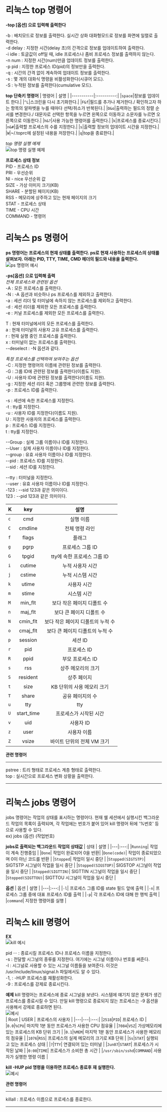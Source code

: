 # 리눅스 top 명령어
__-top [옵션] 으로 입력해 출력한다__

-b : 배치모드로 정보를 출력한다. 실시간 상화 대화형모드로 정보를 화면에 일렬로 출력한다.  
-d delay : 지정한 시간(delay 초)의 간격으로 정보를 업데이트하여 출력한다.  
-i idle : 토글값이 off일 때, idle 프로세스나 좀비 프로세스 정보를 출력하지 않는다.  
-n num : 지정한 시간(num)만큼 업데이트 정보를 출력한다.  
-p pid : 지정한 프로세스 ID(pid)의 정보만을 출력한다.  
-q : 시간의 간격 없이 계속하여 업데이트 정보를 출력한다.  
-s : 몇 개의 대화식 명령을 비활성화한다(시큐어 모드).  
-S : 누적된 정보를 출력한다(cumulative 모드).  

__top 단축키 명령어__
| 명령어 | 설명 |
|-----------|:----------:|
|`space`|정보를 업데이트 한다.|
|`^L`|스크린을 다시 초기화한다.|
|`F&f`|필드를 추가나 제거한다./ 확인하고자 하는 항목의 알파벳을 누를 때마다 선택/취소가 반복된다.|
|`O&o`|출력하는 필드의 정렬 순서를 변경한다./ 대문자로 선택한 항목을 누르면 왼쪽으로 이동하고 소문자를 누르면 오른쪽으로 이동한다.|
|`h&?`|사용 가능한 명령어를 출력한다.|
|`k`|프로세스를 종료시킨다.|
|`n&#`|출력할 프로세스의 수를 지정한다.|
|`s`|출력할 정보의 업데이트 시간을 지정한다.|
|`W`|~/.toprc에 설정된 내용을 저장한다.|
|`q`|top을 종료한다.|  

_top 명령 실행 예제_  
![top 명령 실행 예제](https://dbscthumb-phinf.pstatic.net/4938_000_1/20170705212456131_V9D3Q4JJL.jpg/ka38_331_i1.jpg?type=w575_fst_n&wm=Y)

__프로세스 상태 정보__    
PID - 프로세스 ID  
PRI - 우선순위  
NI - nice 우선순위 값  
SIZE - 가상 이미지 크기(KB)  
SHARE - 분할된 페이지(KB)  
RSS - 메모리에 상주하고 있는 현재 페이지의 크기  
STAT - 프로세스 상태  
TIME - CPU 시간  
COMMAND - 명령어  

# 리눅스 ps 명령어
__ps 명령어는 프로세스의 현재 상태를 출력한다. ps로 현재 사용하는 프로세스의 상태를 살펴보자. 아래는 PID, TTY, TIME, CMD 헤더의 필드와 내용을 출력한다.__  
![ps 명령어 예시](https://dbscthumb-phinf.pstatic.net/4938_000_1/20170705210350328_XVD2UXMLY.jpg/ka38_241_i1.jpg?type=w575_fst_n&wm=Y)

__-ps[옵션] 으로 입력해 출력__  
_전체 프로세스와 관련된 옵션_  
-A : 모든 프로세스를 출력한다.  
-N : -A 옵션과 비슷하나 ps 프로세스를 제외하고 출력한다.  
-a : 세션 리더 및 터미널에 속하지 않는 프로세스를 제외하고 출력한다.  
-d : 세션 리더를 제외한 모든 프로세스를 출력한다.  
-e : 커널 프로세스를 제외한 모든 프로세스를 출력한다.  

T : 현재 터미널에서의 모든 프로세스를 출력한다.  
a : 현재 터미널의 사용자 고유 프로세스를 출력한다.  
r : 현재 실행 중인 프로세스를 출력한다.  
x : 터미널이 없는 프로세스를 출력한다.  
--deselect : -N 옵션과 같다.  

_특정 프로세스를 선택하여 보여주는 옵션_  
-C : 지정한 명령어의 이름에 관련된 정보를 출력한다.  
-G : 그룹 ID에 관련된 정보를 출력한다(이름도 지원).  
-U : 사용자 ID에 관련된 정보를 출력한다(이름도 지원).  
-g : 지정한 세션 리더 혹은 그룹명에 관련한 정보를 출력한다.  
-p : 프로세스 ID를 출력한다.  

-s : 세션에 속한 프로세스를 지정한다.  
-t : tty를 지정한다.  
-u : 사용자 ID를 지정한다(이름도 지원).  
U : 지정한 사용자의 프로세스를 출력한다.  
p : 프로세스 ID를 지정한다.  
t : tty를 지정한다.  

--Group : 실제 그룹 이름이나 ID를 지정한다.  
--User : 실제 사용자 이름이나 ID를 지정한다.  
--group : 유효 사용자 이름이나 ID를 지정한다.  
--pid : 프로세스 ID를 지정한다.  
--sid : 세션 ID를 지정한다.  

--tty : 터미널을 지정한다.  
--user : 유효 사용자 이름이나 ID를 지정한다.  
-123 : --sid 123과 같은 의미이다.  
123 : --pid 123과 같은 의미이다.  

| K | key | 설명 |
|---|:---:|:---:|
|`c`| cmd | 실행 이름 |
|`C`| cmdline | 전체 명령 라인 |
|`f`| flags | 플래그 |
|`g`| pgrp | 프로세스 그룹 ID |
|`G`| tpgid | tty에 속한 프로세스 그룹 ID |
|`i`| cutime | 누적 사용자 시간 |
|`j`| cstime | 누적 시스템 시간 |
|`k`| utime | 사용자 시간 |
|`m`| stime | 시스템 시간 |
|`M`| min_flt | 보다 작은 페이지 디폴트 수 |
|`n`| maj_flt | 보다 큰 페이지 디폴트 수 |
|`N`| cmin_flt | 보다 작은 페이지 디폴트의 누적 수 |
|`o`| cmaj_flt | 보다 큰 페이지 디폴트의 누적 수 |
|`p`| session | 세션 ID |
|`r`| pid | 프로세스 ID |
|`R`| ppid | 부모 프로세스 ID |
|`s`| rss | 상주 메모리의 크기 |
|`S`| resident | 상주 페이지 |
|`t`| size | KB 단위의 사용 메모리 크기 |
|`T`| share | 공유 페이지의 수 |
|`u`| tty | tty |
|`U`| start_time | 프로세스가 시작된 시간 |
|`v`| uid | 사용자 ID |
|`z`| user | 사용자 이름 |
|`Z`| vsize | 바이트 단위의 전체 VM 크기 |

__관련 명령어__
___
pstree : 트리 형태로 프로세스 계층 형태로 출력한다.  
top : 실시간으로 프로세스 변화 상황을 출력한다.
***


# 리눅스 jobs 명령어
jobs 명령어는 작업의 상태를 표시하는 명령어다. 현재 쉘 세션에서 실행시킨 백그라운드 작업의 목록이 출력되며, 각 작업에는 번호가 붙어 있어 kill 명령어 뒤에 '%번호' 등으로 사용할 수 있다.    
ex) jobs (옵션) (작업번호) 

__jobs로 출력되는 백그라운드 작업의 상태값__
| 상태 | 설명 |
|---|:---:|
|`Running`| 작업이 계속 진행중임 |
|`Done`| 작업이 완료되어 0을 반환|
|`Done(code)`| 작업이 종료되었으며 0이 아닌 코드를 반환 |
|`Stopped`| 작업이 일시 중단 |
|`Stopped(SIGTSTP)`| SIGTSTP 시그널이 작업을 일시 중단 |
|`Stopped(SIGSTOP)`| SIGSTOP 시그널이 작업을 일시 중단 |
|`Stopped(SIGTTIN)`| SIGTTIN 시그널이 작업을 일시 중단 |
|`Stopped(SIGTTOU)`| SIGTTOU 시그널이 작업을 일시 중단 |

__옵션__
| 옵션 | 설명 |
|---|:---:|
|`-l`| 프로세스 그룹 ID를 state 필드 앞에 출력 |
|`-n`| 프로세스 그룹 중에 대표 프로세스 ID를 출력 |
|`-p`| 각 프로세스 ID에 대해 한 행씩 출력 |
|`command`| 지정한 명령어를 실행 |

# 리눅스 kill 명령어

__EX__  
![kill 예시](https://dbscthumb-phinf.pstatic.net/4938_000_1/20170705204059548_YXFICBGMD.jpg/ka38_154_i1.jpg?type=w575_fst_n&wm=Y)  

pid ··· : 종료시킬 프로세스 ID나 프로세스 이름을 지정한다.  
-s : 전달할 시그널의 종류를 지정한다. 여기에는 시그널 이름이나 번호를 써준다.  
-l : 시그널로 사용할 수 있는 시그널 이름들을 보여준다. 이것은 /usr/include/linux/signal.h 파일에서도 알 수 있다.  
-1, : -HUP 프로세스를 재활성화한다.  
-9 : 프로세스를 강제로 종료시킨다.  

__예제__
kill 명령어는 프로세스에 종료 시그널을 보낸다. 시스템에 얘기치 않은 문제가 생긴 프로세스를 종료시킬 수 있다. 만일 kill 명령으로 종료되지 않는 프로세스는 -9 옵션을 사용해서 강제로 종료하면 된다.  
![예시](https://dbscthumb-phinf.pstatic.net/4938_000_1/20170705204102763_BIV3YDDFB.jpg/ka38_154_i2.jpg?type=w575_fst_n&wm=Y)  
| Root | USER | 프로세스의 사용자 |
|---|---|:---:|
|`2518`|`PID`| 프로세스 ID |
|`0.0`|`%CPU`| 마지막 1분 동안 프로세스가 사용한 CPU 점유율 |
|`7084`|`VSZ`| 가상메모리에 있는 프로세스의 KB 단위 크기 |
|`0.1`|`%MEM`| 마지막 1분 동안 프로세스가 사용한 메모리의 점유율 |
|`1076`|`RSS`| 프로세스의 실제 메모리의 크기로 KB 단위 |
|`Ss`|`STAT`| 실행되고 있는 프로세스 상태 |
|`?`|`TTY`| 연결되어 있는 터미널 |
|`Jun07`|`START`| 프로세스가 시작된 날짜 |
|`0:00`|`TIME`| 프로세스가 소비한 총 시간 |
|`/usr/sbin/sshd`|`COMMAND`| 사용자가 실행한 명령 이름 |

__kill -HUP pid 명령을 이용하면 프로세스 종료후 재 실행한다.__  
![예시](https://dbscthumb-phinf.pstatic.net/4938_000_1/20170705204116061_OOROPJWAA.jpg/ka38_154_i5.jpg?type=w575_fst_n&wm=Y)

__관련 명령어__
___
killall : 프로세스 이름으로 프로세스를 종료한다.
***














